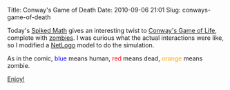Title: Conway's Game of Death
Date: 2010-09-06 21:01
Slug: conways-game-of-death

Today's [Spiked Math](http://spikedmath.com/) gives an interesting twist
to [Conway's Game of
Life](http://en.wikipedia.org/wiki/Conway%27s_Game_of_Life), complete
with [zombies](http://spikedmath.com/299.html). I was curious what the
actual interactions were like, so I modified a
[NetLogo](http://ccl.northwestern.edu/netlogo/) model to do the
simulation.

As in the comic, <span style="color:blue;">blue</span> means human,
<span style="color:red;">red</span> means dead, <span
style="color:orange;">orange</span> means zombie.

[Enjoy!](https://dl.dropbox.com/u/316654/game-of-death/death.html)

